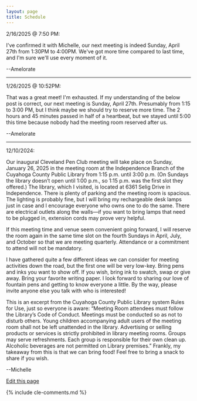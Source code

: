 ```yaml
---
layout: page
title: Schedule
---
```


2/16/2025 @ 7:50 PM:

I've confirmed it with Michelle, our next meeting is indeed Sunday, April 27th from 1:30PM to 4:00PM.
We've got more time compared to last time, and I'm sure we'll use every moment of it.

--Amelorate

---

1/26/2025 @ 10:52PM:

That was a great meet!
I'm exhausted.
If my understanding of the below post is correct, our next meeting is Sunday, April 27th.
Presumably from 1:15 to 3:00 PM, but I think maybe we should try to reserve more time.
The 2 hours and 45 minutes passed in half of a heartbeat, but we stayed until 5:00 this time because nobody had the meeting room reserved after us.

--Amelorate

---

12/10/2024:

Our inaugural Cleveland Pen Club meeting will take place on Sunday, January 26, 2025 in the meeting room at the Independence Branch of the Cuyahoga County Public Library from 1:15 p.m. until 3:00 p.m.
(On Sundays the library doesn’t open until 1:00 p.m., so 1:15 p.m. was the first slot they offered.)
The library, which I visited, is located at 6361 Selig Drive in Independence.
There is plenty of parking and the meeting room is spacious.
The lighting is probably fine, but I will bring my rechargeable desk lamps just in case and I encourage everyone who owns one to do the same.
There are electrical outlets along the walls—if  you want to bring lamps that need to be plugged in, extension cords may prove very helpful.

If this meeting time and venue seem convenient going forward, I will reserve the room again in the same time slot on the fourth Sundays in April, July, and October so that we are meeting quarterly.
Attendance or a commitment to attend will not be mandatory.

I have gathered quite a few different ideas we can consider for meeting activities down the road, but the first one will be very low-key.
Bring pens and inks you want to show off.  If you wish, bring ink to swatch, swap or give away.
Bring your favorite writing paper.
I look forward to sharing our love of fountain pens and getting to know everyone a little. 
By the way, please invite anyone else you talk with who is interested!

This is an excerpt from the Cuyahoga County Public Library system Rules for Use, just so everyone is aware:
“Meeting Room attendees must follow the Library’s Code of Conduct. Meetings must be conducted so as not to disturb others.
Young children accompanying adult users of the meeting room shall not be left unattended in the library.
Advertising or selling products or services is strictly prohibited in library meeting rooms.
Groups may serve refreshments.
Each group is responsible for their own clean up.
Alcoholic beverages are not permitted on Library premises.”
Frankly, my takeaway from this is that we can bring food!
Feel free to bring a snack to share if you wish.

--Michelle

[Edit this page](https://github.com/clevelandpenclub/clevelandpenclub.github.io/edit/main/schedule.md)

{% include cle-comments.md %}
